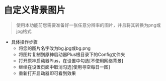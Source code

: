 # 自定义背景图片

> 使用本功能前您需要准备好一张任意分辨率的图片，并且将其转换为png或jpg格式

- 具体操作步骤
  - 将您的图片名字改为bg.jpg或bg.png
  - 将图片复制到原神启动器Plus根目录下的Config文件夹
  - 打开原神启动器Plus，在设置中勾选[不使用网络背景]
  - 继续在设置页面中取消勾选[使用寻空每日一图]
  - 重新打开启动器即可看到效果
